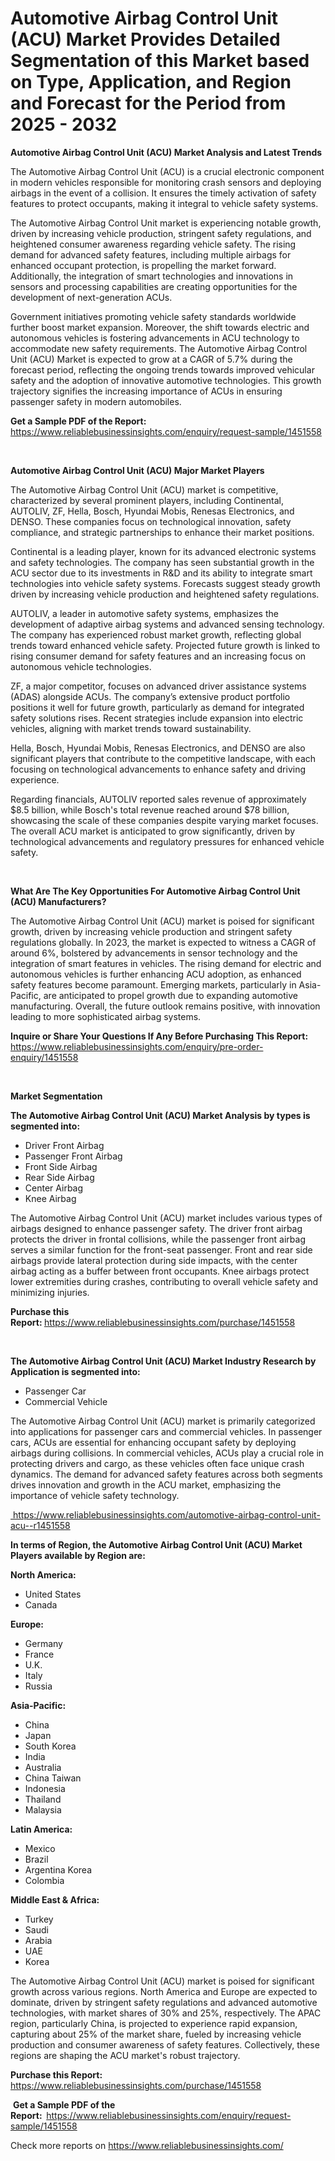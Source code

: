 <p><h1>Automotive Airbag Control Unit (ACU) Market Provides Detailed Segmentation of this Market based on Type, Application, and Region and Forecast for the Period from 2025 - 2032</h1></p><p><strong>Automotive Airbag Control Unit (ACU) Market Analysis and Latest Trends</strong></p>
<p><p>The Automotive Airbag Control Unit (ACU) is a crucial electronic component in modern vehicles responsible for monitoring crash sensors and deploying airbags in the event of a collision. It ensures the timely activation of safety features to protect occupants, making it integral to vehicle safety systems.</p><p>The Automotive Airbag Control Unit market is experiencing notable growth, driven by increasing vehicle production, stringent safety regulations, and heightened consumer awareness regarding vehicle safety. The rising demand for advanced safety features, including multiple airbags for enhanced occupant protection, is propelling the market forward. Additionally, the integration of smart technologies and innovations in sensors and processing capabilities are creating opportunities for the development of next-generation ACUs.</p><p>Government initiatives promoting vehicle safety standards worldwide further boost market expansion. Moreover, the shift towards electric and autonomous vehicles is fostering advancements in ACU technology to accommodate new safety requirements. The Automotive Airbag Control Unit (ACU) Market is expected to grow at a CAGR of 5.7% during the forecast period, reflecting the ongoing trends towards improved vehicular safety and the adoption of innovative automotive technologies. This growth trajectory signifies the increasing importance of ACUs in ensuring passenger safety in modern automobiles.</p></p>
<p><strong>Get a Sample PDF of the Report:&nbsp;</strong> <a href="https://www.reliablebusinessinsights.com/enquiry/request-sample/1451558?utm_campaign=2760&utm_medium=2&utm_source=Github&utm_content=ia&utm_term=30032025&utm_id=automotive-airbag-control-unit-acu">https://www.reliablebusinessinsights.com/enquiry/request-sample/1451558</a></p>
<p>&nbsp;</p>
<p><strong>Automotive Airbag Control Unit (ACU) Major Market Players</strong></p>
<p><p>The Automotive Airbag Control Unit (ACU) market is competitive, characterized by several prominent players, including Continental, AUTOLIV, ZF, Hella, Bosch, Hyundai Mobis, Renesas Electronics, and DENSO. These companies focus on technological innovation, safety compliance, and strategic partnerships to enhance their market positions.</p><p>Continental is a leading player, known for its advanced electronic systems and safety technologies. The company has seen substantial growth in the ACU sector due to its investments in R&D and its ability to integrate smart technologies into vehicle safety systems. Forecasts suggest steady growth driven by increasing vehicle production and heightened safety regulations.</p><p>AUTOLIV, a leader in automotive safety systems, emphasizes the development of adaptive airbag systems and advanced sensing technology. The company has experienced robust market growth, reflecting global trends toward enhanced vehicle safety. Projected future growth is linked to rising consumer demand for safety features and an increasing focus on autonomous vehicle technologies.</p><p>ZF, a major competitor, focuses on advanced driver assistance systems (ADAS) alongside ACUs. The company’s extensive product portfolio positions it well for future growth, particularly as demand for integrated safety solutions rises. Recent strategies include expansion into electric vehicles, aligning with market trends toward sustainability.</p><p>Hella, Bosch, Hyundai Mobis, Renesas Electronics, and DENSO are also significant players that contribute to the competitive landscape, with each focusing on technological advancements to enhance safety and driving experience.</p><p>Regarding financials, AUTOLIV reported sales revenue of approximately $8.5 billion, while Bosch's total revenue reached around $78 billion, showcasing the scale of these companies despite varying market focuses. The overall ACU market is anticipated to grow significantly, driven by technological advancements and regulatory pressures for enhanced vehicle safety.</p></p>
<p>&nbsp;</p>
<p><strong>What Are The Key Opportunities For Automotive Airbag Control Unit (ACU) Manufacturers?</strong></p>
<p><p>The Automotive Airbag Control Unit (ACU) market is poised for significant growth, driven by increasing vehicle production and stringent safety regulations globally. In 2023, the market is expected to witness a CAGR of around 6%, bolstered by advancements in sensor technology and the integration of smart features in vehicles. The rising demand for electric and autonomous vehicles is further enhancing ACU adoption, as enhanced safety features become paramount. Emerging markets, particularly in Asia-Pacific, are anticipated to propel growth due to expanding automotive manufacturing. Overall, the future outlook remains positive, with innovation leading to more sophisticated airbag systems.</p></p>
<p><strong>Inquire or Share Your Questions If Any Before Purchasing This Report:</strong> <a href="https://www.reliablebusinessinsights.com/enquiry/pre-order-enquiry/1451558?utm_campaign=2760&utm_medium=2&utm_source=Github&utm_content=ia&utm_term=30032025&utm_id=automotive-airbag-control-unit-acu">https://www.reliablebusinessinsights.com/enquiry/pre-order-enquiry/1451558</a></p>
<p>&nbsp;</p>
<p><strong>Market Segmentation</strong></p>
<p><strong>The Automotive Airbag Control Unit (ACU) Market Analysis by types is segmented into:</strong></p>
<p><ul><li>Driver Front Airbag</li><li>Passenger Front Airbag</li><li>Front Side Airbag</li><li>Rear Side Airbag</li><li>Center Airbag</li><li>Knee Airbag</li></ul></p>
<p><p>The Automotive Airbag Control Unit (ACU) market includes various types of airbags designed to enhance passenger safety. The driver front airbag protects the driver in frontal collisions, while the passenger front airbag serves a similar function for the front-seat passenger. Front and rear side airbags provide lateral protection during side impacts, with the center airbag acting as a buffer between front occupants. Knee airbags protect lower extremities during crashes, contributing to overall vehicle safety and minimizing injuries.</p></p>
<p><strong>Purchase this Report:&nbsp;</strong><a href="https://www.reliablebusinessinsights.com/purchase/1451558?utm_campaign=2760&utm_medium=2&utm_source=Github&utm_content=ia&utm_term=30032025&utm_id=automotive-airbag-control-unit-acu">https://www.reliablebusinessinsights.com/purchase/1451558</a></p>
<p>&nbsp;</p>
<p><strong>The Automotive Airbag Control Unit (ACU) Market Industry Research by Application is segmented into:</strong></p>
<p><ul><li>Passenger Car</li><li>Commercial Vehicle</li></ul></p>
<p><p>The Automotive Airbag Control Unit (ACU) market is primarily categorized into applications for passenger cars and commercial vehicles. In passenger cars, ACUs are essential for enhancing occupant safety by deploying airbags during collisions. In commercial vehicles, ACUs play a crucial role in protecting drivers and cargo, as these vehicles often face unique crash dynamics. The demand for advanced safety features across both segments drives innovation and growth in the ACU market, emphasizing the importance of vehicle safety technology.</p></p>
<p><a href="https://www.reliablebusinessinsights.com/automotive-airbag-control-unit-acu--r1451558?utm_campaign=2760&utm_medium=2&utm_source=Github&utm_content=ia&utm_term=30032025&utm_id=automotive-airbag-control-unit-acu">&nbsp;https://www.reliablebusinessinsights.com/automotive-airbag-control-unit-acu--r1451558</a></p>
<p><strong>In terms of Region, the Automotive Airbag Control Unit (ACU) Market Players available by Region are:</strong></p>
<p>
    <p> <strong> North America: </strong>
        <ul>
            <li>United States</li>
            <li>Canada</li>
        </ul>
        </p> 
    <p> <strong> Europe: </strong>
        <ul>
            <li>Germany</li>
            <li>France</li>
            <li>U.K.</li>
            <li>Italy</li>
            <li>Russia</li>
        </ul>
        </p> 
    <p> <strong> Asia-Pacific: </strong>
        <ul>
            <li>China</li>
            <li>Japan</li>
            <li>South Korea</li>
            <li>India</li>
            <li>Australia</li>
            <li>China Taiwan</li>
            <li>Indonesia</li>
            <li>Thailand</li>
            <li>Malaysia</li>
        </ul>
        </p> 
    <p> <strong> Latin America: </strong>
        <ul>
            <li>Mexico</li>
            <li>Brazil</li>
            <li>Argentina Korea</li>
            <li>Colombia</li>
        </ul>
        </p> 
    <p> <strong> Middle East & Africa: </strong>
        <ul>
            <li>Turkey</li>
            <li>Saudi</li>
            <li>Arabia</li>
            <li>UAE</li>
            <li>Korea</li>
        </ul>
    </p>
    </p>
<p><p>The Automotive Airbag Control Unit (ACU) market is poised for significant growth across various regions. North America and Europe are expected to dominate, driven by stringent safety regulations and advanced automotive technologies, with market shares of 30% and 25%, respectively. The APAC region, particularly China, is projected to experience rapid expansion, capturing about 25% of the market share, fueled by increasing vehicle production and consumer awareness of safety features. Collectively, these regions are shaping the ACU market's robust trajectory.</p></p>
<p><strong>Purchase this Report: </strong><a href="https://www.reliablebusinessinsights.com/purchase/1451558?utm_campaign=2760&utm_medium=2&utm_source=Github&utm_content=ia&utm_term=30032025&utm_id=automotive-airbag-control-unit-acu">https://www.reliablebusinessinsights.com/purchase/1451558</a></p>
<p>&nbsp;<strong>Get a Sample PDF of the Report:&nbsp;&nbsp;</strong><a href="https://www.reliablebusinessinsights.com/enquiry/request-sample/1451558?utm_campaign=2760&utm_medium=2&utm_source=Github&utm_content=ia&utm_term=30032025&utm_id=automotive-airbag-control-unit-acu">https://www.reliablebusinessinsights.com/enquiry/request-sample/1451558</a></p>
<p><strong></strong></p>
<p>Check more reports on <a href="https://www.reliablebusinessinsights.com/?utm_campaign=2760&utm_medium=2&utm_source=Github&utm_content=ia&utm_term=30032025&utm_id=automotive-airbag-control-unit-acu">https://www.reliablebusinessinsights.com/</a></p>